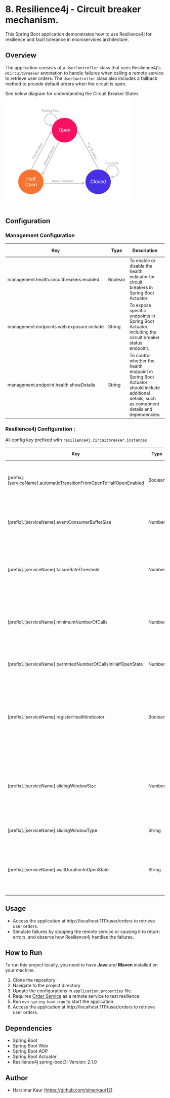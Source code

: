 # 8. Resilience4j - Circuit breaker mechanism.

This Spring Boot application demonstrates how to use Resilience4j for resilience and fault tolerance in microservices
architecture.

## Overview

The application consists of a `UserController` class that uses Resilience4j's `@CircuitBreaker` annotation to handle
failures when calling a remote service to retrieve user orders. The `UserController` class also includes a fallback method
to provide default orders when the circuit is open.

See below diagram for understanding the Circuit Breaker States
<br/>
<img height="350" src="./src/main/resources/img.png" width="400"/>

## Configuration

### Management Configuration

| Key                                       | Type    | Description                                                                                                                                   | Default Value / Example                                   |
|-------------------------------------------|---------|-----------------------------------------------------------------------------------------------------------------------------------------------|-----------------------------------------------------------|
| management.health.circuitbreakers.enabled | Boolean | To enable or disable the health indicator for circuit breakers in Spring Boot Actuator.                                                       | true                                                      | 
| management.endpoints.web.exposure.include | String  | To expose specific endpoints in Spring Boot Actuator, including the circuit breaker status endpoint.                                          | ex: health,circuitbreakers                                |
| management.endpoint.health.showDetails    | String  | To control whether the health endpoint in Spring Boot Actuator should include additional details, such as component details and dependencies. | Possible values: never, when_authorized (Default), always |

### Resilience4j Configuration :

All config key prefixed with `resilience4j.circuitbreaker.instances`

| Key                                                                 | Type    | Description                                                                                                                                                                                  | Default Value / Example                                                                                                                                                                        |
|---------------------------------------------------------------------|---------|----------------------------------------------------------------------------------------------------------------------------------------------------------------------------------------------|------------------------------------------------------------------------------------------------------------------------------------------------------------------------------------------------|
| [prefix].[serviceName].automaticTransitionFromOpenToHalfOpenEnabled | Boolean | Controls whether the circuit breaker automatically transitions from the open to the half-open state after the `waitDurationInOpenState` has elapsed.                                         | false                                                                                                                                                                                          |
| [prefix].[serviceName].eventConsumerBufferSize                      | Number  | To configure the size of the ring buffer used by the circuit breaker to track events. This buffer is used to record the outcomes of calls (successes, failures, etc.).                       | 100                                                                                                                                                                                            |
| [prefix].[serviceName].failureRateThreshold                         | Number  | Specifies the threshold percentage for the failure rate at which the circuit breaker should open.                                                                                            | ex: 50, indicating that if more than 50% of calls to the protected resource fail, the circuit breaker will open.                                                                               |
| [prefix].[serviceName].minimumNumberOfCalls                         | Number  | Specifies the minimum number of calls that must be made to the protected resource before the circuit breaker can calculate the failure rate and decide whether to open or close the circuit. | ex: 10, indicating that at least 10 calls must be made to the protected resource before the circuit breaker can make a decision.                                                               |
| [prefix].[serviceName].permittedNumberOfCallsInHalfOpenState        | Number  | Specifies the maximum number of calls that are permitted in the half-open state.                                                                                                             | ex: 3,  indicating that only 3 calls are permitted in the half-open state.                                                                                                                     |
| [prefix].[serviceName].registerHealthIndicator                      | Boolean | Determines whether a health indicator bean should be registered with the Spring ApplicationContext                                                                                           | ex: true, indicating that the health indicator bean should be registered. This allows you to monitor the status of the circuit breaker using Spring Boot Actuator's /actuator/health endpoint. |
| [prefix].[serviceName].slidingWindowSize                            | Number  | Defines the number of function calls that are considered for calculating the error rate and determining if the circuit breaker should open or close.                                         | ex: 10, meaning that the circuit breaker will consider the outcomes of the last 10 function calls when calculating the error rate.                                                             |
| [prefix].[serviceName].slidingWindowType                            | String  | Type of sliding window used for tracking function call outcomes.                                                                                                                             | Possible values: COUNT_BASED or TIME_BASED.                                                                                                                                                    |
| [prefix].[serviceName].waitDurationInOpenState                      | String  | Specifies the duration for which the circuit breaker should stay in the open state before transitioning to the half-open state.                                                              | ex: 5s, indicating that the circuit breaker will stay open for 5 seconds before transitioning to the half-open state.                                                                          |

## Usage

- Access the application at http://localhost:1111/user/orders to retrieve user orders.
- Simulate failures by stopping the remote service or causing it to return errors, and observe how Resilience4j handles the failures.

## How to Run

To run this project locally, you need to have **Java** and **Maven** installed on your machine.

1. Clone the repository
2. Navigate to the project directory
3. Update the configurations in `application.properties` file.
4. Requires [Order Service](../OrderService/README.md) as a remote service to test resilience.
5. Run `mvn spring-boot:run` to start the application.
6. Access the application at http://localhost:1111/user/orders to retrieve user orders.

## Dependencies

- Spring Boot
- Spring Boot Web
- Spring Boot AOP
- Spring Boot Actuator
- Resilience4j spring-boot3: Version: 2.1.0

## Author

- Harsimar Kaur (https://github.com/simarkaur12).